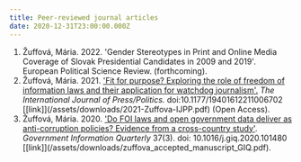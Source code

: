 ```yaml
---
title: Peer-reviewed journal articles
date: 2020-12-31T23:00:00.000Z
---
```

1. Žuffová, Mária. 2022. 'Gender Stereotypes in Print and Online Media Coverage of Slovak Presidential Candidates in 2009 and 2019﻿'. European Political Science Review. (forthcoming).
2. Žuffová, Mária. 2021. ['Fit for purpose? Exploring the role of freedom of information laws and their application for watchdog journalism'.](https://journals.sagepub.com/doi/full/10.1177/19401612211006702) *The International Journal of Press/Politics.* doi:10.1177/19401612211006702 [\[link]](/assets/downloads/2021-Zuffova-IJPP.pdf) (Open Access).
3. Žuffová, Mária. 2020. ['Do FOI laws and open government data deliver as anti-corruption policies? Evidence from a cross-country study'](https://www.sciencedirect.com/science/article/pii/S0740624X1930560X). *Government Information Quarterly* 37(3). doi: 10.1016/j.giq.2020.101480 [\[link]](/assets/downloads/zuffova_accepted_manuscript_GIQ.pdf).